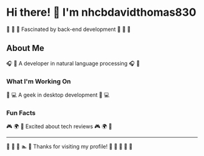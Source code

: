 # Hi there! 👋 I'm nhcbdavidthomas830

🎰 🚵 🥋 Fascinated by back-end development 🎰 🚵 🥋

## About Me
🎧 🎻 A developer in natural language processing 🎧 🎻

### What I'm Working On
🏓 💻 A geek in desktop development 🏓 💻

### Fun Facts
🎮 🌍 🎻 Excited about tech reviews 🎮 🌍 🎻

---
🎽 🏓 🎽 🏊 🏑 Thanks for visiting my profile! 🏑 🎱 🎳 🎺 🥊
